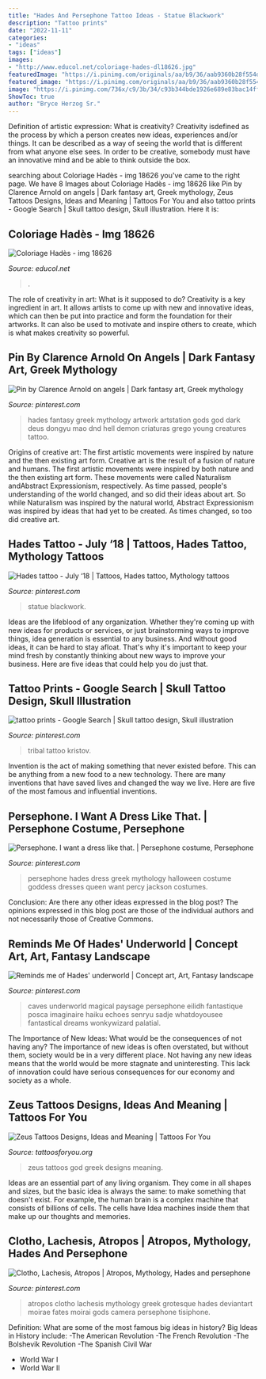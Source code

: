 ```yaml
---
title: "Hades And Persephone Tattoo Ideas - Statue Blackwork"
description: "Tattoo prints"
date: "2022-11-11"
categories:
- "ideas"
tags: ["ideas"]
images:
- "http://www.educol.net/coloriage-hades-dl18626.jpg"
featuredImage: "https://i.pinimg.com/originals/aa/b9/36/aab9360b28f554dff94f6cecef6e5d4a.jpg"
featured_image: "https://i.pinimg.com/originals/aa/b9/36/aab9360b28f554dff94f6cecef6e5d4a.jpg"
image: "https://i.pinimg.com/736x/c9/3b/34/c93b344bde1926e689e83bac14ff9f0d.jpg"
ShowToc: true
author: "Bryce Herzog Sr."
---
```



Definition of artistic expression: What is creativity?
Creativity isdefined as the process by which a person creates new ideas, experiences and/or things. It can be described as a way of seeing the world that is different from what anyone else sees. In order to be creative, somebody must have an innovative mind and be able to think outside the box.

	

		
searching about Coloriage Hadès - img 18626 you've came to the right page. We have 8 Images about Coloriage Hadès - img 18626 like Pin by Clarence Arnold on angels | Dark fantasy art, Greek mythology, Zeus Tattoos Designs, Ideas and Meaning | Tattoos For You and also tattoo prints - Google Search | Skull tattoo design, Skull illustration. Here it is:
		
    
## Coloriage Hadès - Img 18626

<img loading=lazy src="http://www.educol.net/coloriage-hades-dl18626.jpg" onerror="this.onerror=null;this.src='https://tse1.mm.bing.net/th?id=OIP.W-Av2NFMuLWNE0KmQSwL1wHaKc&amp;pid=15.1';" alt="Coloriage Hadès - img 18626">

_Source: educol.net_

>. 

	

The role of creativity in art: What is it supposed to do?
Creativity is a key ingredient in art. It allows artists to come up with new and innovative ideas, which can then be put into practice and form the foundation for their artworks. It can also be used to motivate and inspire others to create, which is what makes creativity so powerful.

    
## Pin By Clarence Arnold On Angels | Dark Fantasy Art, Greek Mythology

<img loading=lazy src="https://i.pinimg.com/736x/81/b3/28/81b328338ca72e6f025ea02bc4a7dad4.jpg" onerror="this.onerror=null;this.src='https://tse4.mm.bing.net/th?id=OIP.qrt3_HJcPJQ0r-Mid_vWdgHaMU&amp;pid=15.1';" alt="Pin by Clarence Arnold on angels | Dark fantasy art, Greek mythology">

_Source: pinterest.com_

>hades fantasy greek mythology artwork artstation gods god dark deus dongyu mao dnd hell demon criaturas grego young creatures tattoo. 

	

Origins of creative art: The first artistic movements were inspired by nature and the then existing art form.
Creative art is the result of a fusion of nature and humans. The first artistic movements were inspired by both nature and the then existing art form. These movements were called Naturalism andAbstract Expressionism, respectively. As time passed, people's understanding of the world changed, and so did their ideas about art. So while Naturalism was inspired by the natural world, Abstract Expressionism was inspired by ideas that had yet to be created. As times changed, so too did creative art.

    
## Hades Tattoo - July ‘18 | Tattoos, Hades Tattoo, Mythology Tattoos

<img loading=lazy src="https://i.pinimg.com/originals/aa/b9/36/aab9360b28f554dff94f6cecef6e5d4a.jpg" onerror="this.onerror=null;this.src='https://tse3.mm.bing.net/th?id=OIP.UnNMEgpl8seUUBMv_ImDRgHaJ4&amp;pid=15.1';" alt="Hades tattoo - July ‘18 | Tattoos, Hades tattoo, Mythology tattoos">

_Source: pinterest.com_

>statue blackwork. 

	

Ideas are the lifeblood of any organization. Whether they're coming up with new ideas for products or services, or just brainstorming ways to improve things, idea generation is essential to any business. And without good ideas, it can be hard to stay afloat. That's why it's important to keep your mind fresh by constantly thinking about new ways to improve your business. Here are five ideas that could help you do just that.

    
## Tattoo Prints - Google Search | Skull Tattoo Design, Skull Illustration

<img loading=lazy src="https://i.pinimg.com/736x/c9/3b/34/c93b344bde1926e689e83bac14ff9f0d.jpg" onerror="this.onerror=null;this.src='https://tse4.mm.bing.net/th?id=OIP.ql_o5PCEJ1U6RTs3_AbswQHaFj&amp;pid=15.1';" alt="tattoo prints - Google Search | Skull tattoo design, Skull illustration">

_Source: pinterest.com_

>tribal tattoo kristov. 

	

Invention is the act of making something that never existed before. This can be anything from a new food to a new technology. There are many inventions that have saved lives and changed the way we live. Here are five of the most famous and influential inventions.

    
## Persephone. I Want A Dress Like That. | Persephone Costume, Persephone

<img loading=lazy src="https://i.pinimg.com/736x/1c/25/65/1c2565ee605ecda87f52fb629639fc00--hades-and-persephone-greek-mythology.jpg" onerror="this.onerror=null;this.src='https://tse2.mm.bing.net/th?id=OIP.lXRQ8nH0XAxZ0rdnFW8EjQHaM4&amp;pid=15.1';" alt="Persephone. I want a dress like that. | Persephone costume, Persephone">

_Source: pinterest.com_

>persephone hades dress greek mythology halloween costume goddess dresses queen want percy jackson costumes. 

	

Conclusion: Are there any other ideas expressed in the blog post?
The opinions expressed in this blog post are those of the individual authors and not necessarily those of Creative Commons.

    
## Reminds Me Of Hades&#039; Underworld | Concept Art, Art, Fantasy Landscape

<img loading=lazy src="https://i.pinimg.com/originals/79/bc/68/79bc680122f1acd06d14525de5c72b3e.jpg" onerror="this.onerror=null;this.src='https://tse2.mm.bing.net/th?id=OIP.yXynjCu_EJUtXC1thLlq8gHaKe&amp;pid=15.1';" alt="Reminds me of Hades&#039; underworld | Concept art, Art, Fantasy landscape">

_Source: pinterest.com_

>caves underworld magical paysage persephone eilidh fantastique posca imaginaire haiku echoes senryu sadje whatdoyousee fantastical dreams wonkywizard palatial. 

	

The Importance of New Ideas: What would be the consequences of not having any?
The importance of new ideas is often overstated, but without them, society would be in a very different place. Not having any new ideas means that the world would be more stagnate and uninteresting. This lack of innovation could have serious consequences for our economy and society as a whole.

    
## Zeus Tattoos Designs, Ideas And Meaning | Tattoos For You

<img loading=lazy src="https://www.tattoosforyou.org/wp-content/uploads/2016/06/Greek-God-Zeus-Tattoos.jpg" onerror="this.onerror=null;this.src='https://tse1.mm.bing.net/th?id=OIP.Ww2lWSFFNdInXtHmyS05XQAAAA&amp;pid=15.1';" alt="Zeus Tattoos Designs, Ideas and Meaning | Tattoos For You">

_Source: tattoosforyou.org_

>zeus tattoos god greek designs meaning. 

	

Ideas are an essential part of any living organism. They come in all shapes and sizes, but the basic idea is always the same: to make something that doesn't exist. For example, the human brain is a complex machine that consists of billions of cells. The cells have Idea machines inside them that make up our thoughts and memories.

    
## Clotho, Lachesis, Atropos | Atropos, Mythology, Hades And Persephone

<img loading=lazy src="https://i.pinimg.com/736x/07/5c/39/075c39a9e597ff6efb055e70a4bf946d--greek-gods-greek-mythology.jpg" onerror="this.onerror=null;this.src='https://tse3.mm.bing.net/th?id=OIP.Ne0vsiIb4rJYGXbI-uOnuwHaJ8&amp;pid=15.1';" alt="Clotho, Lachesis, Atropos | Atropos, Mythology, Hades and persephone">

_Source: pinterest.com_

>atropos clotho lachesis mythology greek grotesque hades deviantart moirae fates moirai gods camera persephone tisiphone. 

	

Definition: What are some of the most famous big ideas in history?
Big Ideas in History include: 
-The American Revolution 
-The French Revolution 
-The Bolshevik Revolution 
-The Spanish Civil War 
- World War I 
- World War II

